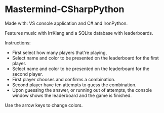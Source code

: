 # Mastermind-CSharpPython
Made with: VS console application and C# and IronPython.

Features music with IrrKlang and a SQLite database with leaderboards.

Instructions:
  - First select how many players that're playing,
  - Select name and color to be presented on the leaderboard for the first player.
  - Select name and color to be presented on the leaderboard for the second player.
  - First player chooses and confirms a combination.
  - Second player have ten attempts to guess the combination.
  - Upon guessing the answer, or running out of attempts, the console window shows the leaderboard and the game is finished.

Use the arrow keys to change colors.
